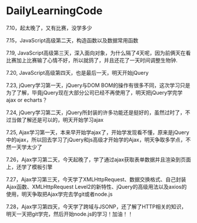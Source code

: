﻿# DailyLearningCode
7.10，起太晚了，又有比赛，没学多少

7.15，JavaScript高级第二天，构造函数以及数据常用函数

7.19, JavaScript高级第三天，深入面向对象，为什么隔了4天呢，因为前俩天在看比赛加上比赛输了心情不好，所以就鸽了，并且还花了一天时间调整生物钟.

7.20, JavaScript高级第四天，也是最后一天，明天开始jQuery

7.23, jQuery学习第一天，jQuery与DOM BOM的操作有很多不同，这次学习只是为了了解，毕竟jQuery现在大部分公司已经不再使用了，明天把jQuery学完学ajax or echarts？

7.24, jQuery学习第二天，jQuery所封装的许多功能还是挺好的，虽然过时了，不过当做了解还是可以的，明天开始学习ajax

7.25, Ajax学习第一天，本来早开始学ajax了，开始学发现看不懂，原来是jQuery中的ajax，所以回去学习了jQuery和js高级才开始学的Ajax，明天争取多学点，不然一天学太少了

7.26，Ajax学习第二天，今天起晚了，学了通过ajax获取表单数据并且渲染到页面上，还学了模板引擎

7.27，Ajax学习第三天，今天学了XMLHttpRequest、数据交换格式、自己封装Ajax函数、XMLHttpRequest Level2的新特性、jQuery的高级用法以及axios的使用，明天争取把Ajax学完去学git或者node.js

7.28，Ajax学习第四天，今天学了跨域与JSONP，还了解了HTTP相关的知识，明天一天把git学完，然后开始node.js的学习！加油！！

